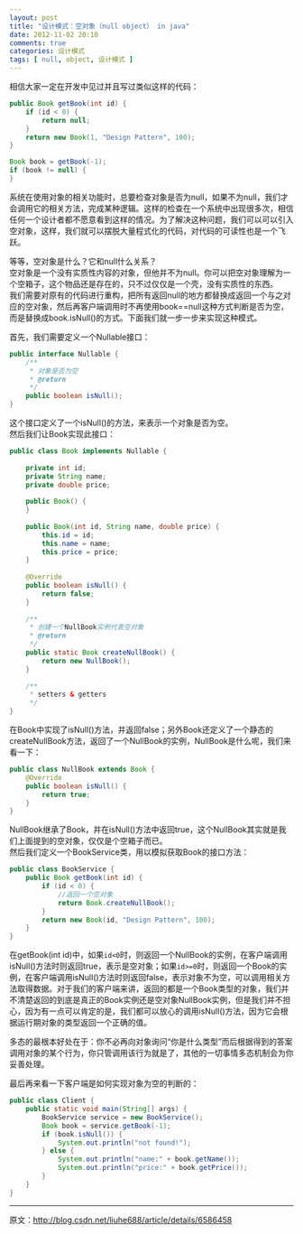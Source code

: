 ```yaml
---
layout: post
title: "设计模式：空对象（null object） in java"
date: 2012-11-02 20:10
comments: true
categories: 设计模式  
tags: [ null, object, 设计模式 ]
---
```

相信大家一定在开发中见过并且写过类似这样的代码：    

```java
public Book getBook(int id) {  
    if (id < 0) {  
        return null;  
    }  
    return new Book(1, "Design Pattern", 100);  
}  

Book book = getBook(-1);  
if (book != null) {                   
}
```

系统在使用对象的相关功能时，总要检查对象是否为null，如果不为null，我们才会调用它的相关方法，完成某种逻辑。这样的检查在一个系统中出现很多次，相信任何一个设计者都不愿意看到这样的情况。为了解决这种问题，我们可以可以引入空对象，这样，我们就可以摆脱大量程式化的代码，对代码的可读性也是一个飞跃。    

<!--more--> 

等等，空对象是什么？它和null什么关系？    
空对象是一个没有实质性内容的对象，但他并不为null。你可以把空对象理解为一个空箱子，这个物品还是存在的，只不过仅仅是一个壳，没有实质性的东西。    
我们需要对原有的代码进行重构，把所有返回null的地方都替换成返回一个与之对应的空对象，然后再客户端调用时不再使用book==null这种方式判断是否为空，而是替换成book.isNull()的方式。下面我们就一步一步来实现这种模式。    

首先，我们需要定义一个Nullable接口：   

```java
public interface Nullable {  
    /** 
     * 对象是否为空 
     * @return 
     */  
    public boolean isNull();  
}  
```
这个接口定义了一个isNull()的方法，来表示一个对象是否为空。   
然后我们让Book实现此接口：    

```java
public class Book implements Nullable {  
  
    private int id;  
    private String name;  
    private double price;  
      
    public Book() {  
    }  
      
    public Book(int id, String name, double price) {  
        this.id = id;  
        this.name = name;  
        this.price = price;  
    }  
      
    @Override  
    public boolean isNull() {  
        return false;  
    }  
  
    /** 
     * 创建一个NullBook实例代表空对象 
     * @return 
     */  
    public static Book createNullBook() {  
        return new NullBook();  
    }  
      
    /** 
     * setters & getters 
     */  
}
```

在Book中实现了isNull()方法，并返回false；另外Book还定义了一个静态的createNullBook方法，返回了一个NullBook的实例，NullBook是什么呢，我们来看一下：   

```java
public class NullBook extends Book {  
    @Override  
    public boolean isNull() {  
        return true;  
    }  
}  
```

NullBook继承了Book，并在isNull()方法中返回true，这个NullBook其实就是我们上面提到的空对象，仅仅是个空箱子而已。    
然后我们定义一个BookService类，用以模拟获取Book的接口方法：    

```java
public class BookService {  
    public Book getBook(int id) {  
        if (id < 0) {  
            //返回一个空对象  
            return Book.createNullBook();             
        }  
        return new Book(id, "Design Pattern", 100);  
    }  
}  
```

在getBook(int id)中，如果`id<0`时，则返回一个NullBook的实例，在客户端调用isNull()方法时则返回true，表示是空对象；如果`id>=0`时，则返回一个Book的实例，在客户端调用isNull()方法时则返回false，表示对象不为空，可以调用相关方法取得数据。对于我们的客户端来讲，返回的都是一个Book类型的对象，我们并不清楚返回的到底是真正的Book实例还是空对象NullBook实例，但是我们并不担心，因为有一点可以肯定的是，我们都可以放心的调用isNull()方法，因为它会根据运行期对象的类型返回一个正确的值。   

多态的最根本好处在于：你不必再向对象询问“你是什么类型”而后根据得到的答案调用对象的某个行为，你只管调用该行为就是了，其他的一切事情多态机制会为你妥善处理。    

最后再来看一下客户端是如何实现对象为空的判断的：    

```java
public class Client {  
    public static void main(String[] args) {  
        BookService service = new BookService();  
        Book book = service.getBook(-1);  
        if (book.isNull()) {  
            System.out.println("not found!");  
        } else {  
            System.out.println("name:" + book.getName());  
            System.out.println("price:" + book.getPrice());  
        }  
    }  
}  
```

---
原文：<http://blog.csdn.net/liuhe688/article/details/6586458>